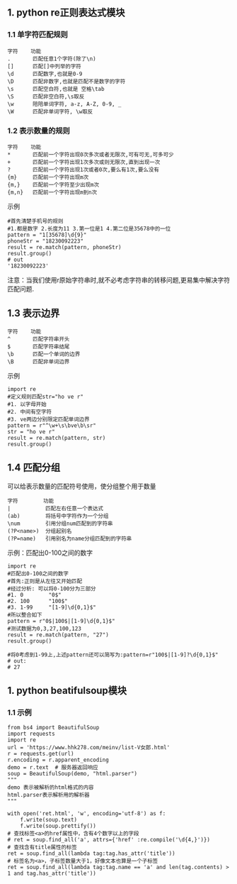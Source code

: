 ## 1. python re正则表达式模块
### 1.1 单字符匹配规则
    字符    功能
    .       匹配任意1个字符(除了\n)
    []      匹配[]中列举的字符
    \d      匹配数字,也就是0-9
    \D      匹配非数字,也就是匹配不是数字的字符
    \s      匹配空白符,也就是 空格\tab
    \S      匹配非空白符,\s取反
    \w      陪陪单词字符, a-z, A-Z, 0-9, _
    \W      匹配非单词字符, \w取反
    
### 1.2 表示数量的规则
    字符    功能
    *       匹配前一个字符出现0次多次或者无限次,可有可无,可多可少
    +       匹配前一个字符出现1次多次或则无限次,直到出现一次
    ?       匹配前一个字符出现1次或者0次,要么有1次,要么没有
    {m}     匹配前一个字符出现m次
    {m,}    匹配前一个字符至少出现m次
    {m,n}   匹配前一个字符出现m到n次
示例

    #首先清楚手机号的规则
    #1.都是数字 2.长度为11 3.第一位是1 4.第二位是35678中的一位
    pattern = "1[35678]\d{9}"
    phoneStr = "18230092223"
    result = re.match(pattern, phoneStr)
    result.group()
    # out
    '18230092223'

注意：当我们使用r原始字符串时,就不必考虑字符串的转移问题,更易集中解决字符匹配问题.

## 1.3 表示边界
    字符    功能
    ^       匹配字符串开头
    $       匹配字符串结尾
    \b      匹配一个单词的边界
    \B      匹配非单词边界

示例

    import re
    #定义规则匹配str="ho ve r"
    #1. 以字母开始
    #2. 中间有空字符
    #3. ve两边分别限定匹配单词边界
    pattern = r"^\w+\s\bve\b\sr"
    str = "ho ve r"
    result = re.match(pattern, str)
    result.group()

## 1.4 匹配分组
可以给表示数量的匹配符号使用，使分组整个用于数量

    字符        功能
    |           匹配左右任意一个表达式
    (ab)        将括号中字符作为一个分组
    \num        引用分组num匹配到的字符串
    (?P<name>)  分组起别名
    (?P=name)   引用别名为name分组匹配到的字符串
    
示例：匹配出0-100之间的数字  

    import re
    #匹配出0-100之间的数字
    #首先:正则是从左往又开始匹配
    #经过分析: 可以将0-100分为三部分
    #1. 0        "0$"
    #2. 100      "100$"
    #3. 1-99     "[1-9]\d{0,1}$"
    #所以整合如下
    pattern = r"0$|100$|[1-9]\d{0,1}$"
    #测试数据为0,3,27,100,123
    result = re.match(pattern, "27")
    result.group()

    #将0考虑到1-99上,上述pattern还可以简写为:pattern=r"100$|[1-9]?\d{0,1}$"
    # out:
    # 27
    
## 1. python beatifulsoup模块
### 1.1 示例
    from bs4 import BeautifulSoup
    import requests
    import re
    url = 'https://www.hhk278.com/meinv/list-V女郎.html'
    r = requests.get(url)
    r.encoding = r.apparent_encoding
    demo = r.text  # 服务器返回响应
    soup = BeautifulSoup(demo, "html.parser")
    """
    demo 表示被解析的html格式的内容
    html.parser表示解析用的解析器
    """
    
    with open('ret.html', 'w', encoding='utf-8') as f:
        f.write(soup.text)
        f.write(soup.prettify())
    # 查找标签<a>的href属性中，含有4个数字以上的字段
    # ret = soup.find_all('a', attrs={'href' :re.compile('\d{4,}')})
    # 查找含有title属性的标签
    ret = soup.find_all(lambda tag:tag.has_attr('title'))
    # 标签名为<a>，子标签数量大于1，好像文本也算是一个子标签
    ret = soup.find_all(lambda tag:tag.name == 'a' and len(tag.contents) > 1 and tag.has_attr('title'))
